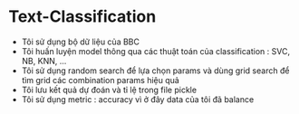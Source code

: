 # Text-Classification
- Tôi sử dụng bộ dữ liệu của BBC
- Tôi huấn luyện model thông qua các thuật toán của classification : SVC, NB, KNN, ...
- Tôi sử dụng random search để lựa chọn params và dùng grid search để tìm grid các combination params hiệu quả
- Tôi lưu kết quả dự đoán và tỉ lệ trong file pickle
- Tôi sử dụng metric : accuracy vì ở đây data của tôi đã balance
